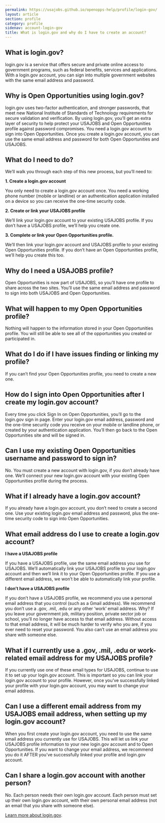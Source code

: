 ```yaml
---
permalink: https://usajobs.github.io/openopps-help/profile/login-gov/
layout: article
section: profile
category: profile
sidenav: account-login-gov
title: What is login.gov and why do I have to create an account?
---
```


## What is login.gov?
login.gov is a service that offers secure and private online access to government programs, such as federal benefits, services and applications. With a login.gov account, you can sign into multiple government websites with the same email address and password.

## Why is Open Opportunities using login.gov?
login.gov uses two-factor authentication, and stronger passwords, that meet new National Institute of Standards of Technology requirements for secure validation and verification. By using login.gov, you’ll get an extra layer of security to help protect your USAJOBS and Open Opportunities profile against password compromises.
You need a login.gov account to sign into Open Opportunities. Once you create a login.gov account, you can use the same email address and password for both Open Opportunities and USAJOBS.

## What do I need to do?
We’ll walk you through each step of this new process, but you’ll need to:

<b>1. Create a login.gov account</b>

You only need to create a login.gov account once. You need a working phone number (mobile or landline) or an authentication application installed on a device so you can receive the one-time security code.

<b>2. Create or link your USAJOBS profile</b>

We’ll link your login.gov account to your existing USAJOBS profile.  If you don’t have a USAJOBS profile, we’ll help you create one.

<b>3. Complete or link your Open Opportunities profile.</b>

We’ll then link your login.gov account and USAJOBS profile to your existing Open Opportunities profile. If you don’t have an Open Opportunities profile, we’ll help you create this too.

## Why do I need a USAJOBS profile?
Open Opportunities is now part of USAJOBS, so you’ll have one profile to share across the two sites. You’ll use the same email address and password to sign into both USAJOBS and Open Opportunities.

## What will happen to my Open Opportunities profile?
Nothing will happen to the information stored in your Open Opportunities profile. You will still be able to see all of the opportunities you created or participated in.

## What do I do if I have issues finding or linking my profile?
If you can’t find your Open Opportunities profile, you need to create a new one.

## How do I sign into Open Opportunities after I create my login.gov account?
Every time you click Sign In on Open Opportunities, you’ll go to the login.gov sign in page. Enter your login.gov email address, password and the one-time security code you receive on your mobile or landline phone, or created by your authentication application. You’ll then go back to the Open Opportunities site and will be signed in.

## Can I use my existing Open Opportunities username and password to sign in?
No. You must create a new account with login.gov, if you don’t already have one. We’ll connect your new login.gov account with your existing Open Opportunities profile during the process.

## What if I already have a login.gov account?
If you already have a login.gov account, you don’t need to create a second one. Use your existing login.gov email address and password, plus the one-time security code to sign into Open Opportunities.

## What email address do I use to create a login.gov account?

<b>I have a USAJOBS profile</b>

If you have a USAJOBS profile, use the same email address you use for USAJOBS. We’ll automatically link your USAJOBS profile to your login.gov account and then we’ll link it to your Open Opportunities profile. If you use a different email address, we won’t be able to automatically link your profile.

<b>I don’t have a USAJOBS profile</b>

If you don’t have a USAJOBS profile, we recommend you use a personal email address that you control (such as a Gmail address). We recommend you don’t use a .gov, .mil, .edu or any other ‘work’ email address. Why? If you leave your government job, military position, private sector job or school, you’ll no longer have access to that email address. Without access to that email address, it will be much harder to verify who you are, if you ever need to reset your password.
You also can’t use an email address you share with someone else.

## What if I currently use a .gov, .mil, .edu or work-related email address for my USAJOBS profile?
If you currently use one of these email types for USAJOBS, continue to use it to set up your login.gov account. This is important so you can link your login.gov account to your profile.  However, once you’ve successfully linked your profile with your login.gov account, you may want to change your email address.

## Can I use a different email address from my USAJOBS email address, when setting up my login.gov account?
When you first create your login.gov account, you need to use the same email address you currently use for USAJOBS. This will let us link your USAJOBS profile information to your new login.gov account and to Open Opportunities. If you want to change your email address, we recommend you do it AFTER you’ve successfully linked your profile and login.gov account.

## Can I share a login.gov account with another person?
No. Each person needs their own login.gov account. Each person must set up their own login.gov account, with their own personal email address (not an email that you share with someone else).

[Learn more about login.gov](https://login.gov/help/).
